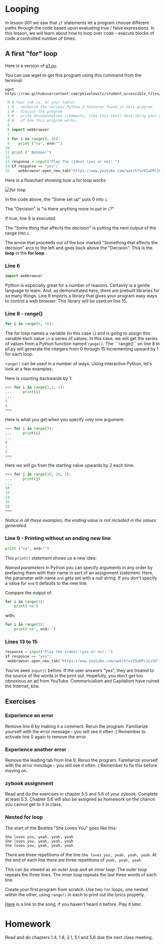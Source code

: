 # Looping

In lesson 001 we saw that ```if``` statements let a program choose different paths through the code based upon evaluating true / false expressions. In this lesson, we will learn about how to loop over code - execute blocks of code a controlled number of times.

## A first "for" loop

Here is a version of [p1.py](./p1.py).

You can use wget to get this program using this command from the terminal:

```text
wget https://raw.githubusercontent.com/pkivolowitz/student_accessible_files/master/1100/lessons/002/p1.py
```

```python
 0 # Your job is, at your table:
 1 # - research the various Python 3 features found in this program
 2 # - discuss the program
 3 # - write documentation (comments, like this text) describing your understanding
 4 #   of how this program works.
 5 
 6 import webbrowser
 7 
 8 for i in range(0, 16):
 9 	  print ("na", end="")
10 
11 print (" Batman!")
12 
13 response = input("Play the video? (yes or no): ")
14 if response == "yes":
15 	  webbrowser.open_new_tab("https://www.youtube.com/watch?v=VSaDPc1Cs5U")
```

Here is a flowchart showing how a for loop works:

![for loop](./for.png)

In the code above, the "Some set up" puts 0 into ```i```. 

The "Decision" is "is there anything more to put in ```i```?" 

If true, line 9 is executed. 

The "Some thing that affects the decision" is putting the next output of the range into ```i```.

The arrow that proceeds out of the box marked "Something that affects the decision" arcs to the left and goes back above the "Decision". This is the **loop** in the **for loop**. 

### Line 6

```python
import webbrowser
```

Python is especially great for a number of reasons. Certainly is a gentle language to learn. And, as demonstrated here, there are prebuilt libraries for so many things. Line 6 imports a library that gives your program easy ways to control a web browser. This library will be used on line 15.

### Line 8 - range()

```python
for i in range(0, 16):
```

The for loop names a variable (in this case ```i```) and is going to assign this variable each value ```in``` a series of values. In this case, we will get the series of values from a Python function named ```range()```. The ```range()`` on line 8 in p1.py will generate the integers from 0 through 15 incrementing upward by 1 for each loop.

```range()``` can be used in a number of ways. Using interactive Python, let's look at a few examples:

Here is counting backwards by 1:

```python
>>> for i in range(5,3,-1):
...     print(i)
... 
5
4
>>> 
```

Here is what you get when you specify only one argument:

```python
>>> for i in range(3):
...     print(i)
... 
0
1
2
>>>
```

Here we will go from the starting value upwards by 2 each time. 

```python
>>> for j in range(10, 20, 2):
...     print(j)
... 
10
12
14
16
18
>>>
```

*Notice in all these examples, the ending value is not included in the values generated.*

### Line 9 - Printing without an ending new line

```python
print ("na", end="")
```

This ```print()``` statement shows us a new idea:

*Named parameters* in Python you can specify arguments in any order by prefacing them with their name in sort of an assignment statement. Here, the parameter with name ```end``` gets set with a null string. If you don't specify a value for ```end``` it defaults to the new line.

Compare the output of:

```python
for i in range(3):
	print('na')
```

with:

```python
for i in range(3):
	print('na', end='')
```

### Lines 13 to 15

```python
response = input("Play the video? (yes or no): ")
if response == "yes":
 webbrowser.open_new_tab("https://www.youtube.com/watch?v=VSaDPc1Cs5U")
```

You've seen ```input()``` before. If the user answers "yes", they are treated to the source of the words in the print out. Hopefully, you don't get too obnoxious an ad from YouTube. Commericialism and Capitalism have ruined the Internet, btw.

## Exercises

### Experience an error

Remove line 6 by making it a comment. Rerun the program. Familiarize yourself with the error message - you will see it often :( Remember to activate line 0 again to remove the error.

### Experience another error

Remove the leading tab from line 9. Rerun the program. Familiarize yourself with the error message - you will see it often :( Remember to fix this before moving on.

### zybook assignment

Read and do the exercises in chapter 5.5 and 5.6 of your zybook. Complete at least 5.5. Chapter 5.6 will also be assigned as homework on the chance you cannot get to it in class.

### Nested for loop

The start of the Beatles "She Loves You" goes like this:

```
She loves you, yeah, yeah, yeah
She loves you, yeah, yeah, yeah
She loves you, yeah, yeah, yeah
```

There are three repetitions of the line ```She loves you, yeah, yeah, yeah```. At the end of each line there are three repetitions of ```yeah, yeah, yeah```.

This can be viewed as an *outer loop* and an *inner loop*. The outer loop repeats the three lines. The inner loop repeats the last three words of each line.

Create your first program from scratch. Use two ```for``` loops, one nested within the other, using ```range()``` in each to print out the lyrics properly.

[Here](https://www.youtube.com/watch?v=nGbWU8S3vzs) is a link to the song, if you haven't heard it before. Play it later.

# Homework

Read and do chapters 1.4, 1.8, 2.1, 5.1 and 5.6 due the next class meeting.
